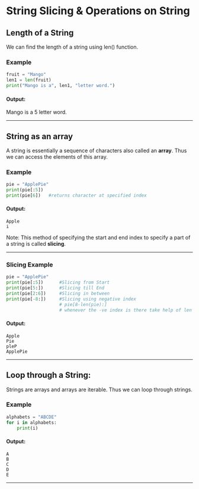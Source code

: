 # String Slicing & Operations on String
## Length of a String
We can find the length of a string using len() function.

### Example
```python
fruit = "Mango"
len1 = len(fruit)
print("Mango is a", len1, "letter word.")
```
#### Output:
Mango is a 5 letter word.

---

## String as an array
A string is essentially a sequence of characters also called an **array**. Thus we can access the elements of this array. 

### Example
```python
pie = "ApplePie"
print(pie[:5])
print(pie[6])	#returns character at specified index
```
#### Output:
```
Apple
i
```

Note: This method of specifying the start and end index to specify a part of a string is called **slicing**. 

---

### Slicing Example
```python
pie = "ApplePie"
print(pie[:5])      #Slicing from Start
print(pie[5:])      #Slicing till End
print(pie[2:6])     #Slicing in between
print(pie[-8:])     #Slicing using negative index
                    # pie[8-len(pie):]
                    # whenever the -ve index is there take help of len
```
#### Output:
```
Apple
Pie
pleP
ApplePie
```
---

## Loop through a String:
Strings are arrays and arrays are iterable. Thus we can loop through strings.
### Example
```python
alphabets = "ABCDE"
for i in alphabets:
    print(i)
  ```
#### Output:
```
A
B
C
D
E
```
---
